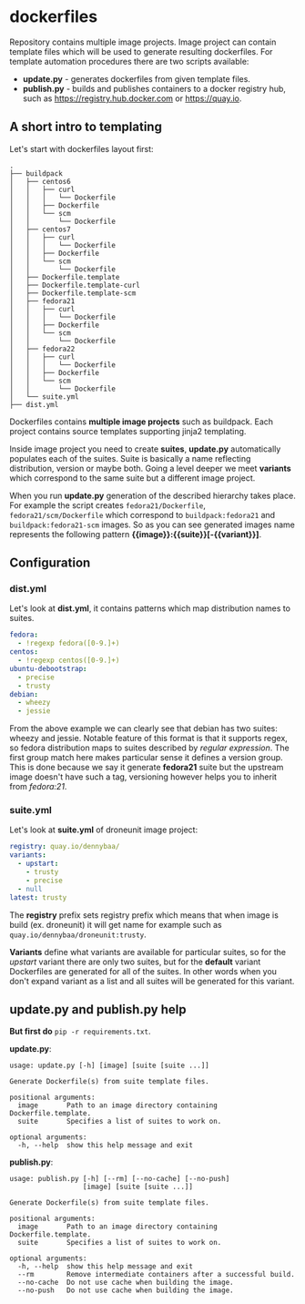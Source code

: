 # dockerfiles

Repository contains multiple image projects. Image project can contain template files which will be used to generate resulting dockerfiles. For template automation procedures there are two scripts available:

 - **update.py** - generates dockerfiles from given template files.
 - **publish.py** - builds and publishes containers to a docker registry hub, such as https://registry.hub.docker.com or https://quay.io.
 
 ## A short intro to templating

Let's start with dockerfiles layout first:
```
.
├── buildpack
│   ├── centos6
│   │   ├── curl
│   │   │   └── Dockerfile
│   │   ├── Dockerfile
│   │   └── scm
│   │       └── Dockerfile
│   ├── centos7
│   │   ├── curl
│   │   │   └── Dockerfile
│   │   ├── Dockerfile
│   │   └── scm
│   │       └── Dockerfile
│   ├── Dockerfile.template
│   ├── Dockerfile.template-curl
│   ├── Dockerfile.template-scm
│   ├── fedora21
│   │   ├── curl
│   │   │   └── Dockerfile
│   │   ├── Dockerfile
│   │   └── scm
│   │       └── Dockerfile
│   ├── fedora22
│   │   ├── curl
│   │   │   └── Dockerfile
│   │   ├── Dockerfile
│   │   └── scm
│   │       └── Dockerfile
│   └── suite.yml
├── dist.yml
```
Dockerfiles contains **multiple image projects** such as buildpack. Each project contains source templates supporting jinja2 templating.

Inside image project you need to create **suites**, **update.py** automatically populates each of the suites. Suite is basically a name reflecting distribution, version or maybe both.  Going a level deeper we meet **variants** which correspond to the same suite but a different image project.

When you run **update.py** generation of the described hierarchy takes place. For example the script creates `fedora21/Dockerfile`, `fedora21/scm/Dockerfile` which correspond to `buildpack:fedora21` and `buildpack:fedora21-scm` images. So as you can see generated images name represents the following pattern **{{image}}:{{suite}}[-{{variant}}]**.

## Configuration

### dist.yml

Let's look at **dist.yml**, it contains patterns which map distribution names to suites.

```yaml
fedora:
  - !regexp fedora([0-9.]+)
centos:
  - !regexp centos([0-9.]+)
ubuntu-debootstrap:
  - precise
  - trusty
debian:
  - wheezy
  - jessie
```

From the above example we can clearly see that debian has two suites: wheezy and jessie. Notable feature of this format is that it supports regex, so fedora distribution maps to suites described by *regular expression*. The first group match here makes particular sense it defines a version group. This is done because we say it generate **fedora21** suite but the upstream image doesn't have such a tag, versioning however helps you to inherit from *fedora:21*.

### suite.yml

Let's look at **suite.yml** of droneunit image project:

```yaml
registry: quay.io/dennybaa/
variants:
  - upstart:
    - trusty
    - precise 
  - null
latest: trusty
```

The **registry** prefix sets registry prefix which means that when image is build (ex. droneunit) it will get name for example such as `quay.io/dennybaa/droneunit:trusty`.

**Variants** define what variants are available for particular suites, so for the *upstart* variant there are only two suites, but for the **default** variant Dockerfiles are generated for all of the suites. In other words when you don't expand variant as a list and all suites will be generated for this variant.


## update.py and publish.py help

**But first do** `pip -r requirements.txt`.

**update.py**:
```
usage: update.py [-h] [image] [suite [suite ...]]

Generate Dockerfile(s) from suite template files.

positional arguments:
  image       Path to an image directory containing Dockerfile.template.
  suite       Specifies a list of suites to work on.

optional arguments:
  -h, --help  show this help message and exit
```

**publish.py**:
```
usage: publish.py [-h] [--rm] [--no-cache] [--no-push]
                  [image] [suite [suite ...]]

Generate Dockerfile(s) from suite template files.

positional arguments:
  image       Path to an image directory containing Dockerfile.template.
  suite       Specifies a list of suites to work on.

optional arguments:
  -h, --help  show this help message and exit
  --rm        Remove intermediate containers after a successful build.
  --no-cache  Do not use cache when building the image.
  --no-push   Do not use cache when building the image.
```

